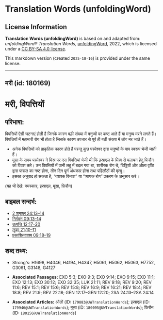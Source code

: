 # Translation Words (unfoldingWord)

## License Information

**Translation Words (unfoldingWord)** is based on and adapted from: _unfoldingWord® Translation Words_, [unfoldingWord](https://unfoldingword.org/utw), 2022, which is licensed under a [CC BY-SA 4.0 license](https://creativecommons.org/licenses/by-sa/4.0/legalcode.en).

This markdown version (created `2025-10-16`) is provided under the same license.



--------------------------------

## मरी (id: 180169)

मरी, विपत्तियों
===============

परिभाषा:
--------

विपत्तियों ऐसी घटनाएं होती है जिनके कारण बड़ी संख्या में मनुष्यों पर कष्ट आते हैं या मनुष्य मरने लगते हैं। विपत्तियों में महामारी रोग भी होता है जिसके कारण उपचार से पूर्व ही बड़ी संख्या में लोग मर जाते हैं।

* अनेक विपत्तियों को प्राकृतिक कारण होते हैं परन्तु कुछ परमेश्वर द्वारा मनुष्यों के पाप स्वरूप भेजी जाती हैं।
* मूसा के समय परमेश्वर ने मिस्र पर दस विपत्तियां भेजी थी कि इस्राएल के मिस्र से पलायन हेतु फिरौन को विवश करे। उन विपत्तियों में पानी लहू में बदल गया था, शारीरक रोग थे, टिड्डियों और ओला वृष्टि द्वारा फसल का नष्ट होना, तीन दिन पूर्ण अंधकार होना तथा पहिलौठों की मृत्यु।
* इसका अनुवाद हो सकता है, “व्यापक विनाश” या “व्यापक रोग” प्रकरण के अनुसार करे।

(यह भी देखें: नमस्कार, इस्राएल, मूसा, फ़िरौन)

बाइबल सन्दर्भ:
--------------

* [2 शमूएल 24:13–14](https://ref.ly/2Sam0:0)
* [निर्गमन 09:13–14](https://ref.ly/Exod9:13-Exod9:14)
* [उत्पत्ति 12:17–20](https://ref.ly/Gen12:17-Gen12:20)
* [लूका 21:10–11](https://ref.ly/Luke21:10-Luke21:11)
* [प्रकाशितवाक्य 09:18–19](https://ref.ly/Rev0:0)

शब्द तथ्य:
----------

* Strong's: H1698, H4046, H4194, H4347, H5061, H5062, H5063, H7752, G3061, G3148, G4127

* **Associated Passages:** EXO 5:3; EXO 9:3; EXO 9:14; EXO 9:15; EXO 11:1; EXO 12:13; EXO 30:12; EXO 32:35; LUK 21:11; REV 9:18; REV 9:20; REV 11:6; REV 15:1; REV 15:6; REV 15:8; REV 16:9; REV 16:21; REV 18:4; REV 18:8; REV 21:9; REV 22:18; GEN 12:17–GEN 12:20; 2SA 24:13–2SA 24:14
* **Associated Articles:** ओलों (ID: `179883@UWTranslationWords`); इस्राएल (ID: `179946@UWTranslationWords`); मूसा (ID: `180095@UWTranslationWords`); फ़िरौन (ID: `180156@UWTranslationWords`)

